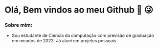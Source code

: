 # Olá, Bem vindos ao meu Github 👋 :stuck_out_tongue_winking_eye:

### Sobre mim:
  - Sou estudante de Ciencia da computação com previsão de graduação em meados de 2022. Já atuei em projetos pessoais

<!--
**gabrielcruvinel/gabrielcruvinel** is a ✨ _special_ ✨ repository because its `README.md` (this file) appears on your GitHub profile.

Here are some ideas to get you started:

- 🔭 I’m currently working on ...
- 🌱 I’m currently learning ...
- 👯 I’m looking to collaborate on ...
- 🤔 I’m looking for help with ...
- 💬 Ask me about ...
- 📫 How to reach me: ...
- 😄 Pronouns: ...
- ⚡ Fun fact: ...
-->
